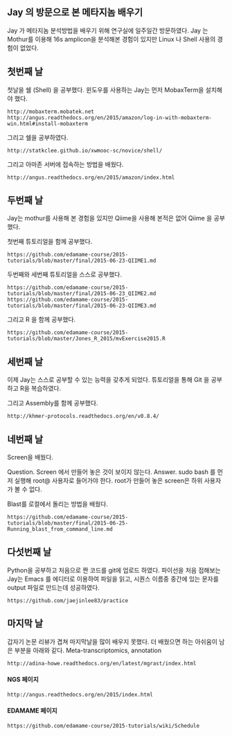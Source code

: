 ## Jay 의 방문으로 본 메타지놈 배우기
Jay 가 메타지놈 분석방법을 배우기 위해 연구실에 일주일간 방문하였다. Jay 는 Mothur를 이용해 16s amplicon을 분석해본 경험이 있지만 Linux 나 Shell 사용의 경험이 없었다. 

## 첫번째 날 
첫날을 쉘 (Shell) 을 공부했다. 윈도우를 사용하는 Jay는 먼저 MobaxTerm을 설치해야 했다. 
```
http://mobaxterm.mobatek.net
http://angus.readthedocs.org/en/2015/amazon/log-in-with-mobaxterm-win.html#install-mobaxterm
```
그리고 쉘을 공부하였다. 
```
http://statkclee.github.io/xwmooc-sc/novice/shell/
```
그리고 아마존 서버에 접속하는 방법을 배웠다.
```
http://angus.readthedocs.org/en/2015/amazon/index.html
```
## 두번째 날
Jay는 mothur를 사용해 본 경험을 있지만 Qiime을 사용해 본적은 없어 Qiime 을 공부했다. 

첫번째 튜토리얼을 함께 공부했다. 
```
https://github.com/edamame-course/2015-tutorials/blob/master/final/2015-06-23-QIIME1.md
```
두번째와 세번째 튜토리얼을 스스로 공부했다.
```
https://github.com/edamame-course/2015-tutorials/blob/master/final/2015-06-23_QIIME2.md
https://github.com/edamame-course/2015-tutorials/blob/master/final/2015-06-23-QIIME3.md
```
그리고 R 을 함께 공부했다.
```
https://github.com/edamame-course/2015-tutorials/blob/master/Jones_R_2015/mvExercise2015.R
```
## 세번째 날
이제 Jay는 스스로 공부할 수 있는 능력을 갖추게 되었다. 튜토리얼을 통해 Git 을 공부하고 R을 복습하였다.

그리고 Assembly를 함께 공부했다.
```
http://khmer-protocols.readthedocs.org/en/v0.8.4/
```
## 네번째 날 
Screen을 배웠다. 

Question. Screen 에서 만들어 놓은 것이 보이지 않는다.
Answer. sudo bash 를 먼저 실행해 root@ 사용자로 들어가야 한다. root가 만들어 놓은 screen은 하위 사용자가 볼 수 없다. 

Blast를 로컬에서 돌리는 방법을 배웠다. 
```
https://github.com/edamame-course/2015-tutorials/blob/master/final/2015-06-25-Running_blast_from_command_line.md
```

## 다섯번째 날 
Python을 공부하고 처음으로 짠 코드를 git에 업로드 하였다. 파이선을 처음 접해보는 Jay는 Emacs 를 에디터로 이용하여 파일을 읽고, 시퀀스 이름중 중간에 있는 문자를 output 파일로 만드는데 성공하였다. 
```
https://github.com/jaejinlee83/practice
```

## 마지막 날
갑자기 논문 리뷰가 겹쳐 마지막날을 많이 배우지 못했다. 더 배웠으면 하는 아쉬움이 남은 부분을 아래와 같다.
Meta-transcriptomics, annotation 
```
http://adina-howe.readthedocs.org/en/latest/mgrast/index.html
```


#### NGS 페이지
```
http://angus.readthedocs.org/en/2015/index.html
```

#### EDAMAME 페이지
```
https://github.com/edamame-course/2015-tutorials/wiki/Schedule
```
